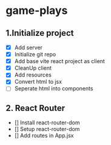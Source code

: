 # game-plays

## 1.Initialize project
- [X] Add server
- [X] Initialize git repo
- [X] Add base vite react project as client
- [X] CleanUp client
- [X] Add resources
- [X] Convert html to jsx
- [ ] Seperate html into components
## 2. React Router
- [] Install react-router-dom
- [] Setup react-router-dom
- [] Add routes in App.jsx

